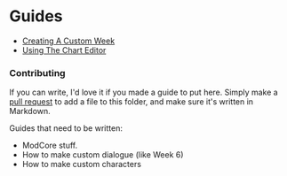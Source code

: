 # Guides
- [Creating A Custom Week]({{site.url}}guides/weeks)
- [Using The Chart Editor]({{site.url}}guides/charting)

### Contributing
If you can write, I'd love it if you made a guide to put here. Simply make a [pull request](https://github.com/M/Kade-Engine/pulls) to add a file to this folder, and make sure it's written in Markdown.

Guides that need to be written:
- ModCore stuff.
- How to make custom dialogue (like Week 6)
- How to make custom characters
